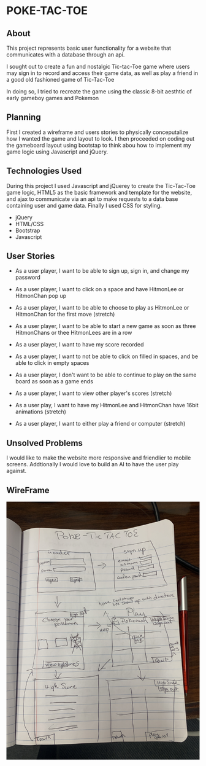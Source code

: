 # POKE-TAC-TOE


## About
This project represents basic user functionality for a website that communicates with a database through an api.

I sought out to create a fun and nostalgic Tic-tac-Toe game where users may sign in to record and access their game data, as well as play a friend in a good old fashioned game of Tic-Tac-Toe

In doing so, I tried to recreate the game using the classic 8-bit aesthtic of early gameboy games and Pokemon

## Planning
First I created a wireframe and users stories to physically conceputalize how I wanted the game and layout to look. I then proceeded on coding out the gameboard layout using bootstap to think abou how to implement my game logic using Javascript and jQuery.


## Technologies Used

During this project I used Javascript and jQuerey to create the Tic-Tac-Toe game logic, HTML5 as the basic framework and template for the website, and ajax to communicate via an api to make requests to a data base containing user and game data. Finally I used CSS for styling.

* jQuery
* HTML/CSS
* Bootstrap
* Javascript

## User Stories

* As a user player, I want to be able to sign up, sign in, and change my password

* As a user player, I want to click on a space and have HitmonLee or HitmonChan pop up

* As a user player, I want to be able to choose to play as HitmonLee or HitmonChan for the first move (stretch)

* As a user player, I want to be able to start a new game as soon as three HitmonChans or thee HitmonLees are in a row

* As a user player, I want to have my score recorded

* As a user player, I want to not be able to click on filled in spaces, and be able to click in empty spaces

* As a user player, I don't want to be able to continue to play on the same board as soon as a game ends

* As a user player, I want to view other player's scores (stretch)

* As a user play, I want to have my HitmonLee and HitmonChan have 16bit animations (stretch)

* As a user player, I want to either play a friend or computer (stretch)

## Unsolved Problems

I would like to make the website more responsive and friendlier to mobile screens. Addtionally I would love to build an AI to have the user play against.

## WireFrame

![WireFrame](public/wireframe.jpeg)
